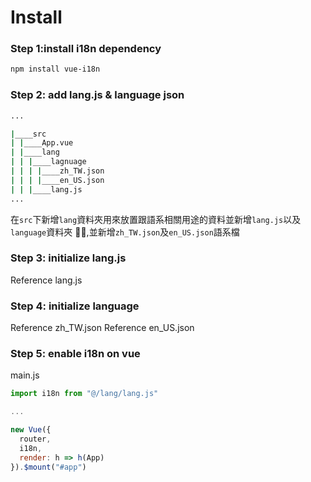 # Install

### Step 1:install i18n dependency

```bash
npm install vue-i18n
```

### Step 2: add lang.js & language json

```bash
...

|____src
| |____App.vue
| |____lang
| | |____lagnuage
| | | |____zh_TW.json
| | | |____en_US.json
| | |____lang.js
...

```

在`src`下新增`lang`資料夾用來放置跟語系相關用途的資料並新增`lang.js`以及`language`資料夾 ,並新增`zh_TW.json`及`en_US.json`語系檔

### Step 3: initialize lang.js

Reference lang.js

### Step 4: initialize language

Reference zh_TW.json
Reference en_US.json

### Step 5: enable i18n on vue

main.js

```javascript
import i18n from "@/lang/lang.js"

...

new Vue({
  router,
  i18n,
  render: h => h(App)
}).$mount("#app")
```
